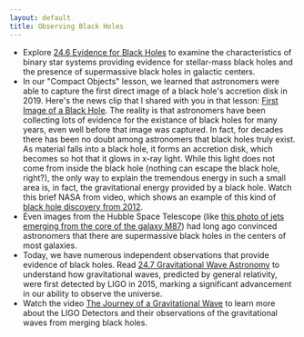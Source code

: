 ```yaml
---
layout: default
title: Observing Black Holes
---
```


- Explore [24.6 Evidence for Black Holes](https://openstax.org/books/astronomy-2e/pages/24-6-evidence-for-black-holes) to examine the characteristics of binary star systems providing evidence for stellar-mass black holes and the presence of supermassive black holes in galactic centers.
- In our "Compact Objects" lesson, we learned that astronomers were able to capture the first direct image of a black hole's accretion disk in 2019. Here's the news clip that I shared with you in that lesson: [First Image of a Black Hole](https://youtu.be/UlNYgSP9qNU). The reality is that astronomers have been collecting lots of evidence for the existance of black holes for many years, even well before that image was captured. In fact, for decades there has been no doubt among astronomers that black holes truly exist. As material falls into a black hole, it forms an accretion disk, which becomes so hot that it glows in x-ray light. While this light does not come from inside the black hole (nothing can escape the black hole, right?), the only way to explain the tremendous energy in such a small area is, in fact, the gravitational energy provided by a black hole. Watch this brief NASA from video, which shows an example of this kind of [black hole discovery from 2012](https://youtu.be/wOcvdrmvCso?si=HzW50JC-vnvrKX9z).
- Even images from the Hubble Space Telescope (like [this photo of jets emerging from the core of the galaxy M87](https://storage.googleapis.com/avh-lessons/M87.jpg)) had long ago convinced astronomers that there are supermassive black holes in the centers of most galaxies. 
- Today, we have numerous independent observations that provide evidence of black holes. Read [24.7 Gravitational Wave Astronomy](https://openstax.org/books/astronomy-2e/pages/24-7-gravitational-wave-astronomy) to understand how gravitational waves, predicted by general relativity, were first detected by LIGO in 2015, marking a significant advancement in our ability to observe the universe.
- Watch the video [The Journey of a Gravitational Wave](https://www.youtube.com/watch?v=FlDtXIBrAYE) to learn more about the LIGO Detectors and their observations of the gravitational waves from merging black holes.

